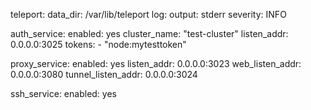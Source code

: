 teleport:
  data_dir: /var/lib/teleport
  log:
    output: stderr
    severity: INFO

auth_service:
  enabled: yes
  cluster_name: "test-cluster"
  listen_addr: 0.0.0.0:3025
  tokens:
    - "node:mytesttoken"

proxy_service:
  enabled: yes
  listen_addr: 0.0.0.0:3023
  web_listen_addr: 0.0.0.0:3080
  tunnel_listen_addr: 0.0.0.0:3024

ssh_service:
  enabled: yes
